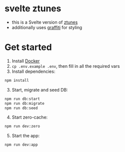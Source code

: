 # svelte ztunes

- this is a Svelte version of [ztunes](https://github.com/rocicorp/ztunes/tree/main)
- additionally uses [graffiti](https://github.com/stolinski/graffiti/tree/main) for styling

# Get started

1. Install [Docker](https://docker.com/)
2. `cp .env.example .env`, then fill in all the required vars
3. Install dependencies:
```bash
npm install
```

3. Start, migrate and seed DB:
```bash
npm run db:start
npm run db:migrate
npm run db:seed
```

4. Start zero-cache:
```bash
npm run dev:zero
```

5. Start the app:
```bash
npm run dev:app
```
